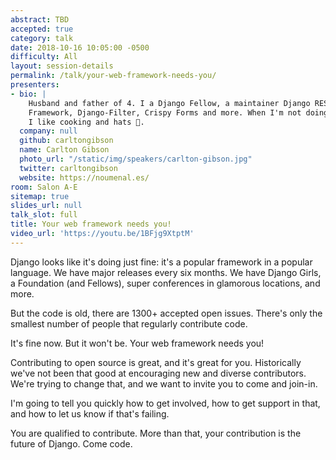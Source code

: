 ```yaml
---
abstract: TBD
accepted: true
category: talk
date: 2018-10-16 10:05:00 -0500
difficulty: All
layout: session-details
permalink: /talk/your-web-framework-needs-you/
presenters:
- bio: |
    Husband and father of 4. I a Django Fellow, a maintainer Django REST
    Framework, Django-Filter, Crispy Forms and more. When I'm not doing that,
    I like cooking and hats 🌮.
  company: null
  github: carltongibson
  name: Carlton Gibson
  photo_url: "/static/img/speakers/carlton-gibson.jpg"
  twitter: carltongibson
  website: https://noumenal.es/
room: Salon A-E
sitemap: true
slides_url: null
talk_slot: full
title: Your web framework needs you!
video_url: 'https://youtu.be/1BFjg9XtptM'
---
```


Django looks like it's doing just fine: it's a popular framework in a popular
language. We have major releases every six months. We have Django Girls, a
Foundation (and Fellows), super conferences in glamorous locations, and more.

But the code is old, there are 1300+ accepted open issues. There's only the
smallest number of people that regularly contribute code.

It's fine now. But it won't be. Your web framework needs you!

Contributing to open source is great, and it's great for you. Historically
we've not been that good at encouraging new and diverse contributors. We're
trying to change that, and we want to invite you to come and join-in.

I'm going to tell you quickly how to get involved, how to get support in that,
and how to let us know if that's failing.

You are qualified to contribute. More than that, your contribution is the
future of Django. Come code.
